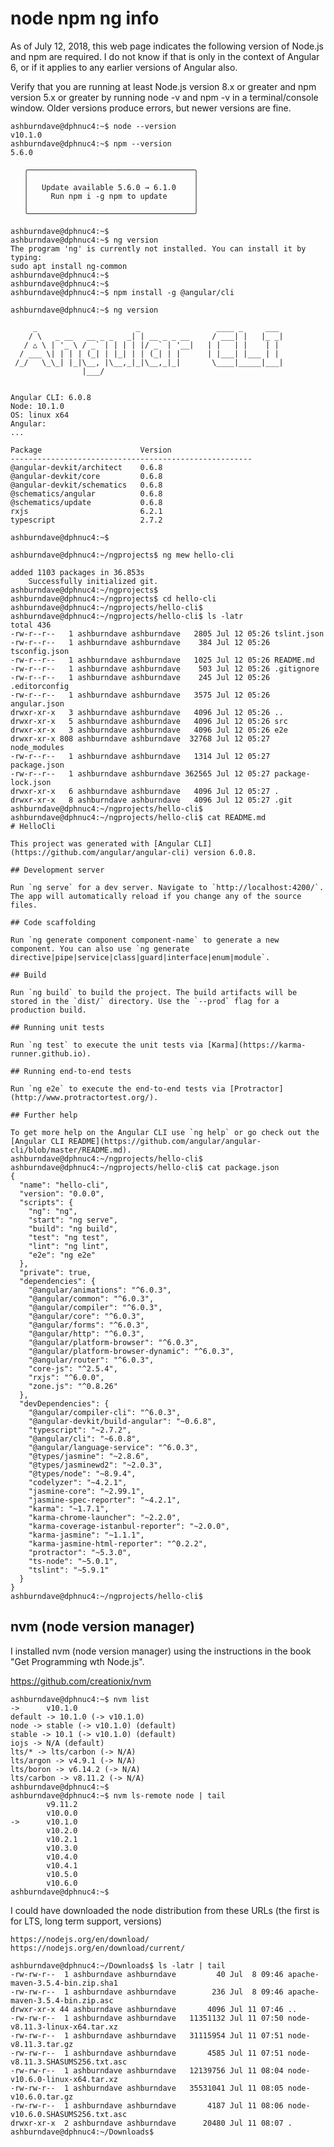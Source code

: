 # node npm ng info

As of July 12, 2018, this web page indicates the following version of Node.js and npm are required.  I do not know if that is only in the context of Angular 6, or if it applies to any earlier versions of Angular also.

Verify that you are running at least Node.js version 8.x or greater and npm version 5.x or greater by running node -v and npm -v in a terminal/console window. Older versions produce errors, but newer versions are fine.

    ashburndave@dphnuc4:~$ node --version
    v10.1.0
    ashburndave@dphnuc4:~$ npm --version
    5.6.0

       ╭─────────────────────────────────────╮
       │                                     │
       │   Update available 5.6.0 → 6.1.0    │
       │     Run npm i -g npm to update      │
       │                                     │
       ╰─────────────────────────────────────╯
    
    ashburndave@dphnuc4:~$ 
    ashburndave@dphnuc4:~$ ng version
    The program 'ng' is currently not installed. You can install it by typing:
    sudo apt install ng-common
    ashburndave@dphnuc4:~$ 
    ashburndave@dphnuc4:~$ 
    ashburndave@dphnuc4:~$ npm install -g @angular/cli

    ashburndave@dphnuc4:~$ ng version

         _                      _                 ____ _     ___
        / \   _ __   __ _ _   _| | __ _ _ __     / ___| |   |_ _|
       / △ \ | '_ \ / _` | | | | |/ _` | '__|   | |   | |    | |
      / ___ \| | | | (_| | |_| | | (_| | |      | |___| |___ | |
     /_/   \_\_| |_|\__, |\__,_|_|\__,_|_|       \____|_____|___|
                    |___/
        

    Angular CLI: 6.0.8
    Node: 10.1.0
    OS: linux x64
    Angular: 
    ... 

    Package                      Version
    ------------------------------------------------------
    @angular-devkit/architect    0.6.8
    @angular-devkit/core         0.6.8
    @angular-devkit/schematics   0.6.8
    @schematics/angular          0.6.8
    @schematics/update           0.6.8
    rxjs                         6.2.1
    typescript                   2.7.2
        
    ashburndave@dphnuc4:~$ 

    ashburndave@dphnuc4:~/ngprojects$ ng mew hello-cli

    added 1103 packages in 36.853s
        Successfully initialized git.
    ashburndave@dphnuc4:~/ngprojects$ 
    ashburndave@dphnuc4:~/ngprojects$ cd hello-cli
    ashburndave@dphnuc4:~/ngprojects/hello-cli$ 
    ashburndave@dphnuc4:~/ngprojects/hello-cli$ ls -latr
    total 436
    -rw-r--r--   1 ashburndave ashburndave   2805 Jul 12 05:26 tslint.json
    -rw-r--r--   1 ashburndave ashburndave    384 Jul 12 05:26 tsconfig.json
    -rw-r--r--   1 ashburndave ashburndave   1025 Jul 12 05:26 README.md
    -rw-r--r--   1 ashburndave ashburndave    503 Jul 12 05:26 .gitignore
    -rw-r--r--   1 ashburndave ashburndave    245 Jul 12 05:26 .editorconfig
    -rw-r--r--   1 ashburndave ashburndave   3575 Jul 12 05:26 angular.json
    drwxr-xr-x   3 ashburndave ashburndave   4096 Jul 12 05:26 ..
    drwxr-xr-x   5 ashburndave ashburndave   4096 Jul 12 05:26 src
    drwxr-xr-x   3 ashburndave ashburndave   4096 Jul 12 05:26 e2e
    drwxr-xr-x 808 ashburndave ashburndave  32768 Jul 12 05:27 node_modules
    -rw-r--r--   1 ashburndave ashburndave   1314 Jul 12 05:27 package.json
    -rw-r--r--   1 ashburndave ashburndave 362565 Jul 12 05:27 package-lock.json
    drwxr-xr-x   6 ashburndave ashburndave   4096 Jul 12 05:27 .
    drwxr-xr-x   8 ashburndave ashburndave   4096 Jul 12 05:27 .git
    ashburndave@dphnuc4:~/ngprojects/hello-cli$ 
    ashburndave@dphnuc4:~/ngprojects/hello-cli$ cat README.md 
    # HelloCli

    This project was generated with [Angular CLI](https://github.com/angular/angular-cli) version 6.0.8.

    ## Development server

    Run `ng serve` for a dev server. Navigate to `http://localhost:4200/`. The app will automatically reload if you change any of the source files.

    ## Code scaffolding

    Run `ng generate component component-name` to generate a new component. You can also use `ng generate directive|pipe|service|class|guard|interface|enum|module`.

    ## Build

    Run `ng build` to build the project. The build artifacts will be stored in the `dist/` directory. Use the `--prod` flag for a production build.

    ## Running unit tests

    Run `ng test` to execute the unit tests via [Karma](https://karma-runner.github.io).

    ## Running end-to-end tests

    Run `ng e2e` to execute the end-to-end tests via [Protractor](http://www.protractortest.org/).

    ## Further help

    To get more help on the Angular CLI use `ng help` or go check out the [Angular CLI README](https://github.com/angular/angular-cli/blob/master/README.md).
    ashburndave@dphnuc4:~/ngprojects/hello-cli$ 
    ashburndave@dphnuc4:~/ngprojects/hello-cli$ cat package.json 
    {
      "name": "hello-cli",
      "version": "0.0.0",
      "scripts": {
        "ng": "ng",
        "start": "ng serve",
        "build": "ng build",
        "test": "ng test",
        "lint": "ng lint",
        "e2e": "ng e2e"
      },
      "private": true,
      "dependencies": {
        "@angular/animations": "^6.0.3",
        "@angular/common": "^6.0.3",
        "@angular/compiler": "^6.0.3",
        "@angular/core": "^6.0.3",
        "@angular/forms": "^6.0.3",
        "@angular/http": "^6.0.3",
        "@angular/platform-browser": "^6.0.3",
        "@angular/platform-browser-dynamic": "^6.0.3",
        "@angular/router": "^6.0.3",
        "core-js": "^2.5.4",
        "rxjs": "^6.0.0",
        "zone.js": "^0.8.26"
      },
      "devDependencies": {
        "@angular/compiler-cli": "^6.0.3",
        "@angular-devkit/build-angular": "~0.6.8",
        "typescript": "~2.7.2",
        "@angular/cli": "~6.0.8",
        "@angular/language-service": "^6.0.3",
        "@types/jasmine": "~2.8.6",
        "@types/jasminewd2": "~2.0.3",
        "@types/node": "~8.9.4",
        "codelyzer": "~4.2.1",
        "jasmine-core": "~2.99.1",
        "jasmine-spec-reporter": "~4.2.1",
        "karma": "~1.7.1",
        "karma-chrome-launcher": "~2.2.0",
        "karma-coverage-istanbul-reporter": "~2.0.0",
        "karma-jasmine": "~1.1.1",
        "karma-jasmine-html-reporter": "^0.2.2",
        "protractor": "~5.3.0",
        "ts-node": "~5.0.1",
        "tslint": "~5.9.1"
      }
    }
    ashburndave@dphnuc4:~/ngprojects/hello-cli$ 


## nvm (node version manager)

I installed nvm (node version manager) using the instructions in the book "Get Programming wth Node.js".

https://github.com/creationix/nvm

    ashburndave@dphnuc4:~$ nvm list
    ->      v10.1.0
    default -> 10.1.0 (-> v10.1.0)
    node -> stable (-> v10.1.0) (default)
    stable -> 10.1 (-> v10.1.0) (default)
    iojs -> N/A (default)
    lts/* -> lts/carbon (-> N/A)
    lts/argon -> v4.9.1 (-> N/A)
    lts/boron -> v6.14.2 (-> N/A)
    lts/carbon -> v8.11.2 (-> N/A)
    ashburndave@dphnuc4:~$ 
    ashburndave@dphnuc4:~$ nvm ls-remote node | tail
            v9.11.2
            v10.0.0
    ->      v10.1.0
            v10.2.0
            v10.2.1
            v10.3.0
            v10.4.0
            v10.4.1
            v10.5.0
            v10.6.0
    ashburndave@dphnuc4:~$ 

I could have downloaded the node distribution from these URLs (the first is for LTS, long term support, versions)

    https://nodejs.org/en/download/
    https://nodejs.org/en/download/current/

    ashburndave@dphnuc4:~/Downloads$ ls -latr | tail
    -rw-rw-r--  1 ashburndave ashburndave         40 Jul  8 09:46 apache-maven-3.5.4-bin.zip.sha1
    -rw-rw-r--  1 ashburndave ashburndave        236 Jul  8 09:46 apache-maven-3.5.4-bin.zip.asc
    drwxr-xr-x 44 ashburndave ashburndave       4096 Jul 11 07:46 ..
    -rw-rw-r--  1 ashburndave ashburndave   11351132 Jul 11 07:50 node-v8.11.3-linux-x64.tar.xz
    -rw-rw-r--  1 ashburndave ashburndave   31115954 Jul 11 07:51 node-v8.11.3.tar.gz
    -rw-rw-r--  1 ashburndave ashburndave       4585 Jul 11 07:51 node-v8.11.3.SHASUMS256.txt.asc
    -rw-rw-r--  1 ashburndave ashburndave   12139756 Jul 11 08:04 node-v10.6.0-linux-x64.tar.xz
    -rw-rw-r--  1 ashburndave ashburndave   35531041 Jul 11 08:05 node-v10.6.0.tar.gz
    -rw-rw-r--  1 ashburndave ashburndave       4187 Jul 11 08:06 node-v10.6.0.SHASUMS256.txt.asc
    drwxr-xr-x  2 ashburndave ashburndave      20480 Jul 11 08:07 .
    ashburndave@dphnuc4:~/Downloads$ 




